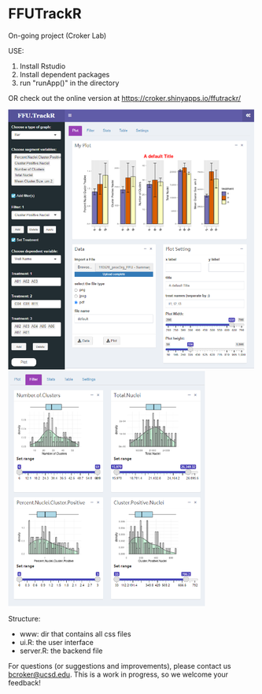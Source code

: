 # FFUTrackR
On-going project (Croker Lab)

USE:
1. Install Rstudio
2. Install dependent packages
3. run "runApp()" in the directory

OR check out the online version at https://croker.shinyapps.io/ffutrackr/


<img src="demo1.png" alt="drawing" width="500"/> <img src="demo2.png" alt="drawing" width="400"/>


Structure:
 - www: dir that contains all css files
 - ui.R: the user interface
 - server.R: the backend file

For questions (or suggestions and improvements), please contact us bcroker@ucsd.edu. This is a work in progress, so we welcome your feedback!
